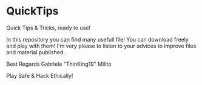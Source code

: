 # QuickTips
Quick Tips &amp; Tricks, ready to use!

In this repository you can find many usefull file! You can download freely and play with them!
I'm very please to listen to your advices to improve files and material published.

Best Regards
Gabriele "ThinKing19" Milito

Play Safe & Hack Ethically!
